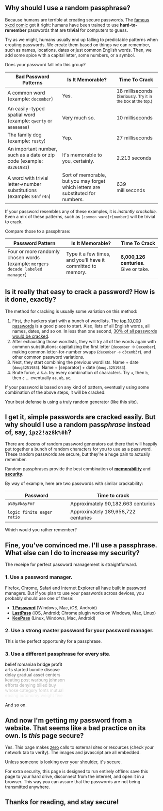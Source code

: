 ## Why should I use a random passphrase?

Because humans are terrible at creating secure passwords. The [famous xkcd comic][1] got it right: humans have been trained to use <b>hard-to-remember</b> passwords that are <b>trivial</b> for computers to guess.

[1]: http://xkcd.com/936/

Try as we might, humans usually end up falling to predictable patterns when creating passwords. We create them based on things we can remember, such as names, locations, dates or just common English words. Then, we add some spice with a capital letter, some numbers, or a symbol.

Does your password fall into this group?

| Bad Password Patterns | Is It Memorable?  | Time To Crack  |
| ------------- |---------------| ------|
| A common word (example: `december`)| Yes. | 18 milliseconds <small>(Seriously. Try it in the box at the top.)</small> |
| An easily-typed spatial word (example: `qwerty` or `aaaaaaaa`)| Very much so. | 10 milliseconds |
| The family dog (example: `rusty`) | Yep. | 27 milliseconds |
| An important number, such as a date or zip code (example: `03261981`)| It's memorable to you, certainly. | 2.213 seconds |
| A word with trivial letter→number substitutions (example: `S4nfr4n`)| Sort of memorable, but you may forget which letters are substituted for numbers.| 639 milliseconds|

If your password resembles any of these examples, it is _instantly crackable._ Even a mix of these patterns, such as `[common word]+[number]` will be trivial to crack.

Compare those to a passphrase:

| Password Pattern | Is It Memorable?  | Time To Crack  |
| ------------- |---------------| ------|
| Four or more randomly chosen words (example: `mergers decade labeled manager`) | Type it a few times, and you'll have it committed to memory. | **6,000,126 centuries.** Give or take. |


## Is it really that easy to crack a password? How is it done, exactly?

The method for cracking is usually some variation on this method:

1. First, the hackers start with a bunch of wordlists. The [top 10,000 passwords][pwd] is a good place to start. Also, lists of all English words, all names, dates, and so on. In less than one second, [30% of all passwords would be cracked](https://xato.net/passwords/more-top-worst-passwords/).
2. After exhausting those wordlists, they will try all of the words again with common substitutions: capitalizing the first letter (`december` → `December`), making common letter-for-number swaps (`december` → `d3cemb3r`), and other common password variations.
3. Next, they start combining the previous wordlists. Name + date (`doug3251983`). Name + [separator] + date (`doug.3251983`).
4. Brute force, a.k.a. try every combination of characters. Try `a`, then `b`, then `c` ... eventually `aa`, `ab`, `ac`.

If your password is based on any kind of pattern, eventually using some combination of the above steps, it will be cracked.

Your best defense is using a truly random generator (like this site).

[pwd]: https://xato.net/passwords/more-top-worst-passwords/
[guesses]: http://arstechnica.com/security/2012/12/25-gpu-cluster-cracks-every-standard-windows-password-in-6-hours/

## I get it, simple passwords are cracked easily. But why should I use a random pass*phrase* instead of, say, `ipz2!az8k%0h`?

There are dozens of random password generators out there that will happily put together a bunch of random characters for you to use as a password. These random passwords are secure, but they're a huge pain to actually remember.

Random passphrases provide the best combination of **<u>memorability</u>** and **<u>security</u>**.

By way of example, here are two passwords with similar crackability:

|Password|Time to crack|
|--------|-------------|
|`p%9y#k&yFm?`| Approximately 90,182,663 centuries|
|`logic finite eager ratio`|Approximately 189,658,722 centuries|

Which would you rather remember?

## Fine, you've convinced me. I'll use a passphrase. What else can I do to increase my security?

The receipe for perfect password management is straightforward.

### 1. Use a password manager.

Firefox, Chrome, Safari and Internet Explorer all have built in password managers. But if you plan to use your passwords across devices, you probably should use one of these:

* [**1 Password**][1p] (Windows, Mac, iOS, Android)
* [**LastPass**][lp] (iOS, Android; Chrome plugin works on Windows, Mac, Linux)
* [**KeePass**][kp] (Linux, Windows, Mac, Android)

[1p]: https://agilebits.com/onepassword
[lp]: https://lastpass.com/
[kp]: http://keepass.info/

### 2. Use a strong master password for your password manager.

This is the perfect opportunity for a passphrase.

### 3. Use a different passphrase for every site.

<span style="color: #000;">belief romanian bridge profit</span>  
<span style="color: #333;">arts started bundle disease</span>  
<span style="color: #666;">delay gradual asset centers</span>  
<span style="color: #999;">keating post warburg johnson</span>  
<span style="color: #AAA;">efforts denying billed buy</span>  
<span style="color: #CCC;">whose category fonts mutual</span>  
<span style="color: #EEE;">easing autonomy weight five</span>

And so on.

## And now I'm getting my password from a website. That seems like a bad practice on its own. Is _this_ page secure?

Yes. This page makes <u>zero</u> calls to external sites or resources (check your network tab to verify). The images and javascript are all embedded.

Unless someone is looking over your shoulder, it's secure.

For extra security, this page is designed to run entirely offline: save this page to your hard drive, disconnect from the internet, and open it in a browser. This way you can assure that the passwords are not being transmitted anywhere.

## Thanks for reading, and stay secure!
